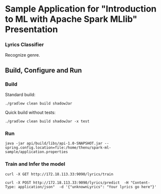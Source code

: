 # Sample Application for "Introduction to ML with Apache Spark MLlib" Presentation

### Lyrics Classifier
Recognize genre.

## Build, Configure and Run

### Build
Standard build:
```
./gradlew clean build shadowJar
```
Quick build without tests:
```
./gradlew clean build shadowJar -x test
```

### Run

```
java -jar api/build/libs/api-1.0-SNAPSHOT.jar --spring.config.location=file:/home/thenu/spark-ml-sample/application.properties
```


### Train and Infer the model

```
curl -X GET http://172.18.113.33:9090/lyrics/train

curl -X POST http://172.18.113.33:9090/lyrics/predict  -H "Content-Type: application/json"  -d '{"unknownLyrics": "Your lyrics go here"}'

```